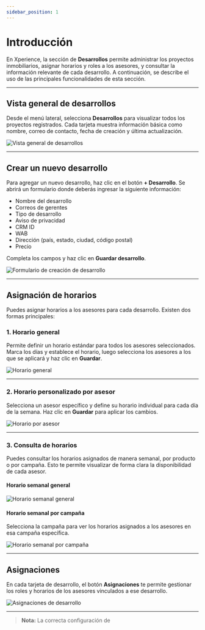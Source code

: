 ```yaml
---
sidebar_position: 1
---
```


# Introducción

En Xperience, la sección de **Desarrollos** permite administrar los proyectos inmobiliarios, asignar horarios y roles a los asesores, y consultar la información relevante de cada desarrollo. A continuación, se describe el uso de las principales funcionalidades de esta sección.

---

## Vista general de desarrollos

Desde el menú lateral, selecciona **Desarrollos** para visualizar todos los proyectos registrados. Cada tarjeta muestra información básica como nombre, correo de contacto, fecha de creación y última actualización.

![Vista general de desarrollos](https://xperience-docs-prod.s3.us-east-2.amazonaws.com/Manuales_devs/documentation/developments/developments-view.png)

---

## Crear un nuevo desarrollo

Para agregar un nuevo desarrollo, haz clic en el botón **+ Desarrollo**. Se abrirá un formulario donde deberás ingresar la siguiente información:

- Nombre del desarrollo
- Correos de gerentes
- Tipo de desarrollo
- Aviso de privacidad
- CRM ID
- WAB
- Dirección (país, estado, ciudad, código postal)
- Precio

Completa los campos y haz clic en **Guardar desarrollo**.

![Formulario de creación de desarrollo](https://xperience-docs-prod.s3.us-east-2.amazonaws.com/Manuales_devs/documentation/developments/developments-form.png)

---

## Asignación de horarios

Puedes asignar horarios a los asesores para cada desarrollo. Existen dos formas principales:

### 1. Horario general

Permite definir un horario estándar para todos los asesores seleccionados. Marca los días y establece el horario, luego selecciona los asesores a los que se aplicará y haz clic en **Guardar**.

![Horario general](https://xperience-docs-prod.s3.us-east-2.amazonaws.com/Manuales_devs/documentation/developments/developments-assignments-general.png)

---

### 2. Horario personalizado por asesor

Selecciona un asesor específico y define su horario individual para cada día de la semana. Haz clic en **Guardar** para aplicar los cambios.

![Horario por asesor](https://xperience-docs-prod.s3.us-east-2.amazonaws.com/Manuales_devs/documentation/developments/developments-assigments-seller.png)

---

### 3. Consulta de horarios

Puedes consultar los horarios asignados de manera semanal, por producto o por campaña. Esto te permite visualizar de forma clara la disponibilidad de cada asesor.

#### Horario semanal general

![Horario semanal general](https://xperience-docs-prod.s3.us-east-2.amazonaws.com/Manuales_devs/documentation/developments/developments-schedule-develop.png)

#### Horario semanal por campaña

Selecciona la campaña para ver los horarios asignados a los asesores en esa campaña específica.

![Horario semanal por campaña](https://xperience-docs-prod.s3.us-east-2.amazonaws.com/Manuales_devs/documentation/developments/developments-schedule-campaign.png)

---

## Asignaciones

En cada tarjeta de desarrollo, el botón **Asignaciones** te permite gestionar los roles y horarios de los asesores vinculados a ese desarrollo.

![Asignaciones de desarrollo](https://xperience-docs-prod.s3.us-east-2.amazonaws.com/Manuales_devs/documentation/developments/developments-view.png)

---

> **Nota:** La correcta configuración de
